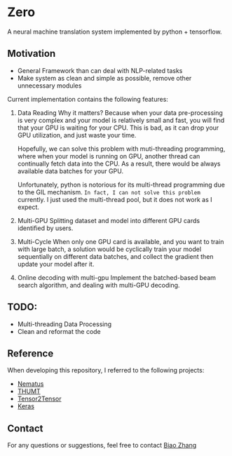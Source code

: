 # Zero 
A neural machine translation system implemented by python + tensorflow.


## Motivation
- General Framework than can deal with NLP-related tasks
- Make system as clean and simple as possible, remove other unnecessary modules

Current implementation contains the following features:
1. Data Reading
Why it matters? Because when your data pre-processing is very complex and 
your model is relatively small and fast, you will find that your GPU is waiting
for your CPU. This is bad, as it can drop your GPU utilization, and just 
waste your time.

    Hopefully, we can solve this problem with muti-threading programming, where
when your model is running on GPU, another thread can continually fetch data
into the CPU. As a result, there would be always available data batches for 
your GPU.

    Unfortunately, python is notorious for its multi-thread programming due to
the GIL mechanism. `In fact, I can not solve this problem` currently. I just
used the multi-thread pool, but it does not work as I expect.

2. Multi-GPU
Splitting dataset and model into different GPU cards identified by users.

3. Multi-Cycle
When only one GPU card is available, and you want to train with large batch,
a solution would be cyclically train your model sequentially on different
data batches, and collect the gradient then update your model after it.

4. Online decoding with multi-gpu
Implement the batched-based beam search algorithm, and dealing with multi-GPU
decoding.


## TODO:
* Multi-threading Data Processing
* Clean and reformat the code

## Reference
When developing this repository, I referred to the following projects:

* [Nematus](https://github.com/EdinburghNLP/nematus)
* [THUMT](https://github.com/thumt/THUMT)
* [Tensor2Tensor](https://github.com/tensorflow/tensor2tensor)
* [Keras](https://github.com/keras-team/keras)

## Contact
For any questions or suggestions, feel free to contact [Biao Zhang](mailto:B.Zhang@ed.ac.uk)